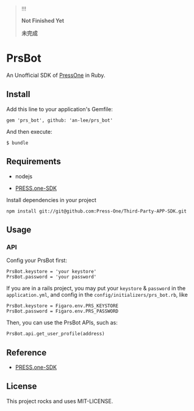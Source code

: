 > !!!
>
> **Not Finished Yet**
>
> **未完成**

# PrsBot

An Unofficial SDK of [PressOne](https://press.one) in Ruby.

## Install

Add this line to your application's Gemfile:

```
gem 'prs_bot', github: 'an-lee/prs_bot'
```

And then execute:

```
$ bundle
```

## Requirements

- nodejs

- [PRESS.one-SDK](https://github.com/Press-One/Third-Party-APP-SDK)

Install dependencies in your project

```
npm install git://git@github.com:Press-One/Third-Party-APP-SDK.git
```

## Usage

### API

Config your PrsBot first:

```
PrsBot.keystore = 'your keystore'
PrsBot.password = 'your password'
```

If you are in a rails project, you may put your `keystore` & `password` in the `application.yml`, and config in the `config/initializers/prs_bot.rb`, like

```
PrsBot.keystore = Figaro.env.PRS_KEYSTORE
PrsBot.password = Figaro.env.PRS_PASSWORD
```

Then, you can use the PrsBot APIs, such as:

```
PrsBot.api.get_user_profile(address)
```

## Reference

- [PRESS.one-SDK](https://github.com/Press-One/Third-Party-APP-SDK)

## License

This project rocks and uses MIT-LICENSE.
